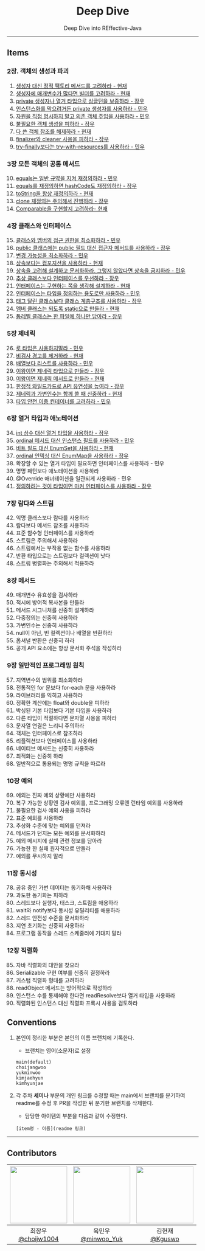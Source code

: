 
<div align="center">

# Deep Dive  
Deep Dive into REffective-Java

--- 
</div>
 
## Items

### 2장. 객체의 생성과 파괴 
1. [생성자 대신 정적 팩토리 메서드를 고려하라 - 현재](https://github.com/BackEndDeepDive/Effective-Java/blob/main/Ch%202/item-01/%EC%83%9D%EC%84%B1%EC%9E%90%20%EB%8C%80%EC%8B%A0%20%EC%A0%95%EC%A0%81%20%ED%8C%A9%ED%84%B0%EB%A6%AC%20%EB%A9%94%EC%84%9C%EB%93%9C%EB%A5%BC%20%EA%B3%A0%EB%A0%A4%ED%95%98%EB%9D%BC.md)
2. [생성자에 매개변수가 많다면 빌더를 고려하라 - 현재](https://github.com/BackEndDeepDive/Effective-Java/blob/main/Ch%202/item-02/%EC%83%9D%EC%84%B1%EC%9E%90%EC%97%90%20%EB%A7%A4%EA%B0%9C%EB%B3%80%EC%88%98%EA%B0%80%20%EB%A7%8E%EB%8B%A4%EB%A9%B4%20%EB%B9%8C%EB%8D%94%EB%A5%BC%20%EA%B3%A0%EB%A0%A4%ED%95%98%EB%9D%BC.md)
3. [private 생성자나 열거 타입으로 싱글턴을 보증하라 - 장우](https://github.com/BackEndDeepDive/Effective-Java/blob/main/Ch%202/item-03/private%20%EC%83%9D%EC%84%B1%EC%9E%90%EB%82%98%20%EC%97%B4%EA%B1%B0%20%ED%83%80%EC%9E%85%EC%9C%BC%EB%A1%9C%20%EC%8B%B1%EA%B8%80%ED%84%B4%EC%9D%84%20%EB%B3%B4%EC%A6%9D%ED%95%98%EB%9D%BC.md)
4. [인스턴스화를 막으려거든 private 생성자를 사용하라 - 민우](https://github.com/BackEndDeepDive/Effective-Java/tree/main/Ch%202/item-04)
5. [자원을 직접 명시하지 말고 의존 객체 주입을 사용하라 - 민우](https://github.com/BackEndDeepDive/Effective-Java/tree/main/Ch%202/item-05)
6. [불필요한 객체 생성을 피하라 - 장우](https://github.com/BackEndDeepDive/Effective-Java/blob/main/Ch%202/item-06/%EB%B6%88%ED%95%84%EC%9A%94%ED%95%9C%20%EA%B0%9D%EC%B2%B4%20%EC%83%9D%EC%84%B1%EC%9D%84%20%ED%94%BC%ED%95%98%EB%9D%BC.md)
7. [다 쓴 객체 참조를 해제하라 - 현재](https://github.com/BackEndDeepDive/Effective-Java/blob/main/Ch%202/item-07/%EB%8B%A4%20%EC%93%B4%20%EA%B0%9D%EC%B2%B4%20%EC%B0%B8%EC%A1%B0%EB%A5%BC%20%ED%95%B4%EC%A0%9C%ED%95%98%EB%9D%BC.md)
8. [finalizer와 cleaner 사용을 피하라 - 장우](https://github.com/BackEndDeepDive/Effective-Java/blob/main/Ch%202/item-08/finalizer%EC%99%80%20cleaner%20%EC%82%AC%EC%9A%A9%EC%9D%84%20%ED%94%BC%ED%95%98%EB%9D%BC.md)
9. [try-finally보다는 try-with-resources를 사용하라 - 민우](https://github.com/BackEndDeepDive/Effective-Java/tree/main/Ch%202/item-09)

### 3장 모든 객체의 공통 메서드 
10. [equals는 일반 규약을 지켜 재정의하라 - 민우](https://github.com/BackEndDeepDive/Effective-Java/tree/main/Ch%203/item-10)
11. [equals를 재정의하면 hashCode도 재정의하라 - 장우](https://github.com/BackEndDeepDive/Effective-Java/blob/main/Ch%202/item-11/equals%EB%A5%BC%20%EC%9E%AC%EC%A0%95%EC%9D%98%ED%95%98%EB%A0%A4%EA%B1%B0%EB%93%A0%20hashCode%EB%8F%84%20%EC%9E%AC%EC%A0%95%EC%9D%98%ED%95%98%EB%9D%BC.md)
12. [toString을 항상 재정의하라 - 현재](https://github.com/BackEndDeepDive/Effective-Java/blob/main/Ch%203/item-12/toString%EC%9D%84%20%ED%95%AD%EC%83%81%20%EC%9E%AC%EC%A0%95%EC%9D%98%ED%95%98%EB%9D%BC.md)
13. [clone 재정의는 주의해서 진행하라 - 장우](https://github.com/BackEndDeepDive/Effective-Java/blob/main/Ch%203/item-13/clone%20%EC%9E%AC%EC%A0%95%EC%9D%98%EB%8A%94%20%EC%A3%BC%EC%9D%98%ED%95%B4%EC%84%9C%20%EC%A7%84%ED%96%89%ED%95%98%EB%9D%BC.md)
14. [Comparable을 구현할지 고려하라- 현재](https://github.com/BackEndDeepDive/Effective-Java/blob/main/Ch%203/item-14/Comparable%EC%9D%84%20%EA%B5%AC%ED%98%84%ED%95%A0%EC%A7%80%20%EA%B3%A0%EB%A0%A4%ED%95%98%EB%9D%BC.md)

### 4장 클래스와 인터페이스
15. [클래스와 멤버의 접근 권한을 최소화하라 - 민우](https://github.com/BackEndDeepDive/Effective-Java/tree/main/Ch%204/item-15)
16. [public 클래스에는 public 필드 대신 접근자 메서드를 사용하라 - 장우](https://github.com/BackEndDeepDive/Effective-Java/blob/main/Ch%204/item-16/public%20%ED%81%B4%EB%9E%98%EC%8A%A4%EC%97%90%EC%84%9C%EB%8A%94%20public%20%ED%95%84%EB%93%9C%EA%B0%80%20%EC%95%84%EB%8B%8C%20%EC%A0%91%EA%B7%BC%EC%9E%90%20%EB%A9%94%EC%84%9C%EB%93%9C%EB%A5%BC%20%EC%82%AC%EC%9A%A9%ED%95%98%EB%9D%BC.md) 
17. [변경 가능성을 최소화하라 - 민우](https://github.com/BackEndDeepDive/Effective-Java/tree/main/Ch%204/item-17)
18. [상속보다는 컴포지션을 사용하라 - 현재](https://github.com/BackEndDeepDive/Effective-Java/blob/main/Ch%204/item-18/%EC%83%81%EC%86%8D%EB%B3%B4%EB%8B%A4%EB%8A%94%20%EC%BB%B4%ED%8F%AC%EC%A7%80%EC%85%98%EC%9D%84%20%EC%82%AC%EC%9A%A9%ED%95%98%EB%9D%BC.md)
19. [상속을 고려해 설계하고 문서화하라. 그렇지 않았다면 상속을 금지하라 - 민우](https://github.com/BackEndDeepDive/Effective-Java/blob/main/Ch%204/item-19/%EC%83%81%EC%86%8D%EC%9D%84%20%EA%B3%A0%EB%A0%A4%ED%95%B4%20%EC%84%A4%EA%B3%84%ED%95%98%EA%B3%A0%20%EB%AC%B8%EC%84%9C%ED%99%94%ED%95%98%EB%9D%BC.%20%EA%B7%B8%EB%9F%AC%EC%A7%80%20%EC%95%8A%EC%95%98%EB%8B%A4%EB%A9%B4%20%EC%83%81%EC%86%8D%EC%9D%84%20%EA%B8%88%EC%A7%80%ED%95%B4%EB%9D%BC.md)
20. [추상 클래스보다 인터페이스를 우선하라 - 장우](https://github.com/BackEndDeepDive/Effective-Java/blob/main/Ch%204/item-20/%EC%B6%94%EC%83%81%20%ED%81%B4%EB%9E%98%EC%8A%A4%20%EB%B3%B4%EB%8B%A4%EB%8A%94%20%EC%9D%B8%ED%84%B0%ED%8E%98%EC%9D%B4%EC%8A%A4%EB%A5%BC%20%EC%9A%B0%EC%84%A0%ED%95%98%EB%9D%BC.md)
21. [인터페이스는 구현하는 쪽을 생각해 설계하라 - 현재](https://github.com/BackEndDeepDive/Effective-Java/blob/main/Ch%204/item-21/인터페이스는%20구현하는%20쪽을%20생각해%20설계하라.md)
22. [인터페이스는 타입을 정의하는 용도로만 사용하라 - 민우](https://github.com/BackEndDeepDive/Effective-Java/blob/main/Ch%204/item-22/%EC%9D%B8%ED%84%B0%ED%8E%98%EC%9D%B4%EC%8A%A4%EB%8A%94%20%ED%83%80%EC%9E%85%EC%9D%84%20%EC%A0%95%EC%9D%98%ED%95%98%EB%8A%94%20%EC%9A%A9%EB%8F%84%EB%A1%9C%EB%A7%8C%20%EC%82%AC%EC%9A%A9%ED%95%98%EB%9D%BC.md)
23. [태그 달린 클래스보다 클래스 계층구조를 사용하라 - 장우](https://github.com/BackEndDeepDive/Effective-Java/blob/main/Ch%204/item-23/%ED%83%9C%EA%B7%B8%20%EB%8B%AC%EB%A6%B0%20%ED%81%B4%EB%9E%98%EC%8A%A4%EB%B3%B4%EB%8B%A4%EB%8A%94%20%ED%81%B4%EB%9E%98%EC%8A%A4%20%EA%B3%84%EC%B8%B5%EA%B5%AC%EC%A1%B0%EB%A5%BC%20%ED%99%9C%EC%9A%A9%ED%95%98%EB%9D%BC.md)
24. [멤버 클래스는 되도록 static으로 만들라 - 현재](https://github.com/BackEndDeepDive/Effective-Java/blob/main/Ch%204/item-24/멤버%20클래스는%20되도록%20static으로%20만들라.md)
25. [톱레벨 클래스는 한 파일에 하나만 담아라 - 장우](https://github.com/BackEndDeepDive/Effective-Java/blob/main/Ch%204/item-25/%ED%86%B1%EB%A0%88%EB%B2%A8%20%ED%81%B4%EB%9E%98%EC%8A%A4%EB%8A%94%20%ED%95%9C%20%ED%8C%8C%EC%9D%BC%EC%97%90%20%ED%95%98%EB%82%98%EB%A7%8C%20%EB%8B%B4%EC%9C%BC%EB%9D%BC.md)

### 5장 제네릭
26. [로 타입은 사용하지말라 - 민우](https://github.com/BackEndDeepDive/Effective-Java/blob/main/Ch%205/item-26/%EB%A1%9C%20%ED%83%80%EC%9E%85%EC%9D%80%20%EC%82%AC%EC%9A%A9%ED%95%98%EC%A7%80%20%EB%A7%90%EB%9D%BC.md)
27. [비검사 경고를 제거하라 - 현재](https://github.com/BackEndDeepDive/Effective-Java/blob/main/Ch%205/item-27/비검사%20경고를%20제거하라.md)
28. [배열보다 리스트를 사용하라 - 민우](https://github.com/BackEndDeepDive/Effective-Java/blob/main/Ch%205/item-28/%EB%B0%B0%EC%97%B4%EB%B3%B4%EB%8B%A4%EB%8A%94%20%EB%A6%AC%EC%8A%A4%ED%8A%B8%EB%A5%BC%20%EC%82%AC%EC%9A%A9%ED%95%98%EB%9D%BC.md)
29. [이왕이면 제네릭 타입으로 만들라 - 장우](https://github.com/BackEndDeepDive/Effective-Java/blob/main/Ch%205/item-29/%EC%9D%B4%EC%99%95%EC%9D%B4%EB%A9%B4%20%EC%A0%9C%EB%84%A4%EB%A6%AD%20%ED%83%80%EC%9E%85%EC%9C%BC%EB%A1%9C%20%EB%A7%8C%EB%93%A4%EB%9D%BC.md) 
30. [이왕이면 제네릭 메서드로 만들라 - 현재](https://github.com/BackEndDeepDive/Effective-Java/blob/main/Ch%205/item-30/이왕이면%20제네릭%20메서드로%20만들라.md)
31. [한정적 와일드카드로 API 유연성을 높여라 - 장우](https://github.com/BackEndDeepDive/Effective-Java/blob/main/Ch%205/item-31/%ED%95%9C%EC%A0%95%EC%A0%81%20%EC%99%80%EC%9D%BC%EB%93%9C%EC%B9%B4%EB%93%9C%EB%A5%BC%20%EC%82%AC%EC%9A%A9%ED%95%B4%20API%20%EC%9C%A0%EC%97%B0%EC%84%B1%EC%9D%84%20%EB%86%92%EC%9D%B4%EB%9D%BC.md)
32. [제네릭과 가변인수는 함께 쓸 때 신중하라 - 현재](https://github.com/BackEndDeepDive/Effective-Java/blob/main/Ch%205/item-32/제네릭과%20가변인수를%20함께%20쓸%20때는%20신중하라.md)
33. [타입 안전 이종 컨테이너를 고려하라 - 민우](https://github.com/BackEndDeepDive/Effective-Java/blob/main/Ch%205/item-33/%ED%83%80%EC%9E%85%20%EC%95%88%EC%A0%84%20%EC%9D%B4%EC%A2%85%20%EC%BB%A8%ED%85%8C%EC%9D%B4%EB%84%88%EB%A5%BC%20%EA%B3%A0%EB%A0%A4%ED%95%98%EB%9D%BC.md)

### 6장 열거 타입과 애노테이션
34. [int 상수 대신 열거 타입을 사용하라 - 장우]()
35. [ordinal 메서드 대신 인스턴스 필드를 사용하라 - 민우](https://github.com/BackEndDeepDive/Effective-Java/blob/main/Ch%206/item-36/%EB%B9%84%ED%8A%B8%20%ED%95%84%EB%93%9C%20%EB%8C%80%EC%8B%A0%20EnumSet%20%EC%9D%84%20%EC%82%AC%EC%9A%A9%ED%95%98%EB%9D%BC.md)
36. [비트 필드 대신 EnumSet을 사용하라 - 현재](https://github.com/BackEndDeepDive/Effective-Java/blob/main/Ch%206/item-36/비트%20필드%20대신%20EnumSet%20을%20사용하라.md)
37. [ordinal 인덱싱 대신 EnumMap을 사용하라 - 장우]()
38. 확장할 수 있는 열거 타입이 필요하면 인터페이스를 사용하라 - 민우
39. 명명 패턴보다 애노테이션을 사용하라
40. @Override 애너테이션을 일관되게 사용하라 - 민우
41. [정의하려는 것이 타입이면 마커 인터페이스를 사용하라 - 장우]()

### 7장 람다와 스트림
42. 익명 클래스보다 람다를 사용하라
43. 람다보다 메서드 참조를 사용하라
44. 표준 함수형 인터페이스를 사용하라
45. 스트림은 주의해서 사용하라
46. 스트림에서는 부작용 없는 함수를 사용하라
47. 반환 타입으로는 스트림보다 컬렉션이 낫다
48. 스트림 병렬화는 주의해서 적용하라

### 8장 메서드
49. 매개변수 유효성을 검사하라
50. 적시에 방어적 복사본을 만들라
51. 메서드 시그니처를 신중히 설계하라
52. 다중정의는 신중히 사용하라
53. 가변인수는 신중히 사용하라
54. null이 아닌, 빈 컬렉션이나 배열을 반환하라
55. 옵셔널 반환은 신중히 하라
56. 공개 API 요소에는 항상 문서화 주석을 작성하라

### 9장 일반적인 프로그래밍 원칙
57. 지역변수의 범위를 최소화하라
58. 전통적인 for 문보다 for-each 문을 사용하라
59. 라이브러리를 익히고 사용하라
60. 정확한 계산에는 float와 double을 피하라
61. 박싱된 기본 타입보다 기본 타입을 사용하라
62. 다른 타입이 적절하다면 문자열 사용을 피하라
63. 문자열 연결은 느리니 주의하라
64. 객체는 인터페이스로 참조하라
65. 리플렉션보다 인터페이스를 사용하라
66. 네이티브 메서드는 신중히 사용하라
67. 최적화는 신중히 하라
68. 일반적으로 통용되는 명명 규칙을 따르라

### 10장 예외
69. 예외는 진짜 예외 상황에만 사용하라
70. 복구 가능한 상황엔 검사 예외를, 프로그래밍 오류엔 런타임 예외를 사용하라
71. 불필요한 검사 예외 사용을 피하라
72. 표준 예외를 사용하라
73. 추상화 수준에 맞는 예외를 던져라
74. 메서드가 던지는 모든 예외를 문서화하라
75. 예외 메시지에 실패 관련 정보를 담아라
76. 가능한 한 실패 원자적으로 만들라
77. 예외를 무시하지 말라

### 11장 동시성
78. 공유 중인 가변 데이터는 동기화해 사용하라
79. 과도한 동기화는 피하라
80. 스레드보다 실행자, 태스크, 스트림을 애용하라
81. wait와 notify보다 동시성 유틸리티를 애용하라
82. 스레드 안전성 수준을 문서화하라
83. 지연 초기화는 신중히 사용하라
84. 프로그램 동작을 스레드 스케줄러에 기대지 말라

### 12장 직렬화
85. 자바 직렬화의 대안을 찾으라
86. Serializable 구현 여부를 신중히 결정하라
87. 커스텀 직렬화 형태를 고려하라
88. readObject 메서드는 방어적으로 작성하라
89. 인스턴스 수를 통제해야 한다면 readResolve보다 열거 타입을 사용하라
90. 직렬화된 인스턴스 대신 직렬화 프록시 사용을 검토하라


## Conventions
1. 본인이 정리한 부분은 본인의 이름 브랜치에 기록한다.
    - 브랜치는 영어(소문자)로 설정

    ```
    main(default)
    choijangwoo
    yukminwoo
    kimjaehyun
    kimhyunjae
    ```

2. 각 주차 **세미나** 부분의 개인 링크를 수정할 때는 main에서 브랜치를 분기하여 readme를 수정 후 PR을 작성한 뒤 분기한 브랜치를 삭제한다.

    - 담당한 아이템의 부분을 다음과 같이 수정한다.
    ```
   [item명 - 이름](readme 링크)
    ```

---

## Contributors

|<img src="https://github.com/choijw1004.png" width="150" height="150"/>|<img src="https://github.com/FickleBoBo.png" width="150" height="150"/>|<img src="https://github.com/Kguswo.png" width="150" height="150"/>|
|:-:|:-:|:-:|
|최장우<br/>[@choijw1004](https://github.com/choijw1004)|육민우<br/>[@minwoo_Yuk](https://github.com/FickleBoBo)|김현재<br/>[@Kguswo](https://github.com/Kguswo)|
